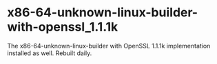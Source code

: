 # x86-64-unknown-linux-builder-with-openssl_1.1.1k

The x86-64-unknown-linux-builder with OpenSSL 1.1.1k implementation installed as well. Rebuilt daily.
